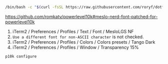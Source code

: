 ```bash
/bin/bash -c "$(curl -fsSL https://raw.githubusercontent.com/roryf/dotfiles/HEAD/go_go_mac)"
```

https://github.com/romkatv/powerlevel10k#meslo-nerd-font-patched-for-powerlevel10k

1. iTerm2 / Preferences / Profiles / Text / Font / MesloLGS NF
2. `Use a different font for non-ASCII character` is not checked.
3. iTerm2 / Preferences / Profiles / Colors / Colors presets / Tango Dark
4. iTerm2 / Preferences / Profiles / Window / Transparency 15%

```bash
p10k configure
```